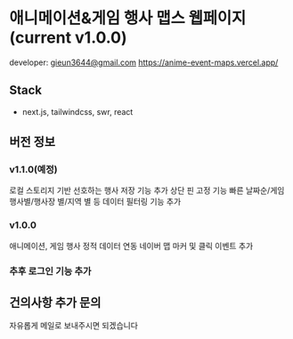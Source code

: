 # 애니메이션&게임 행사 맵스 웹페이지 (current v1.0.0)
developer: gieun3644@gmail.com
https://anime-event-maps.vercel.app/

## Stack
- next.js, tailwindcss, swr, react

## 버전 정보
### v1.1.0(예정)
로컬 스토리지 기반 선호하는 행사 저장 기능 추가
상단 핀 고정 기능
빠른 날짜순/게임 행사별/행사장 별/지역 별 등 데이터 필터링 기능 추가

### v1.0.0
애니메이션, 게임 행사 정적 데이터 연동
네이버 맵 마커 및 클릭 이벤트 추가

### 추후 로그인 기능 추가

## 건의사항 추가 문의
자유롭게 메일로 보내주시면 되겠습니다
